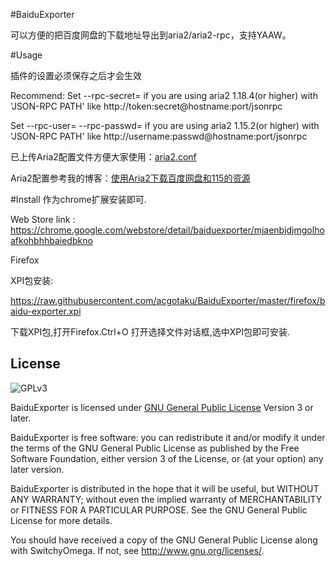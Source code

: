 #BaiduExporter

可以方便的把百度网盘的下载地址导出到aria2/aria2-rpc，支持YAAW。

#Usage

插件的设置必须保存之后才会生效

Recommend: Set --rpc-secret=<secret> if you are using aria2 1.18.4(or higher) with 'JSON-RPC PATH' like http://token:secret@hostname:port/jsonrpc

Set --rpc-user=<username> --rpc-passwd=<passwd> if you are using aria2 1.15.2(or higher) with 'JSON-RPC PATH' like http://username:passwd@hostname:port/jsonrpc

已上传Aria2配置文件方便大家使用：[aria2.conf](https://raw.githubusercontent.com/acgotaku/BaiduExporter/master/aria2.conf)

Aria2配置参考我的博客：[使用Aria2下载百度网盘和115的资源](https://blog.icehoney.me/posts/2015-1-31-Aria2-download)

#Install
作为chrome扩展安装即可.

Web Store link : https://chrome.google.com/webstore/detail/baiduexporter/mjaenbjdjmgolhoafkohbhhbaiedbkno

Firefox

XPI包安装:

https://raw.githubusercontent.com/acgotaku/BaiduExporter/master/firefox/baidu-exporter.xpi

下载XPI包,打开Firefox.Ctrl+O 打开选择文件对话框,选中XPI包即可安装.


License
-------
![GPLv3](https://www.gnu.org/graphics/gplv3-127x51.png)

BaiduExporter is licensed under [GNU General Public License](https://www.gnu.org/licenses/gpl.html) Version 3 or later.

BaiduExporter is free software: you can redistribute it and/or modify
it under the terms of the GNU General Public License as published by
the Free Software Foundation, either version 3 of the License, or
(at your option) any later version.

BaiduExporter is distributed in the hope that it will be useful,
but WITHOUT ANY WARRANTY; without even the implied warranty of
MERCHANTABILITY or FITNESS FOR A PARTICULAR PURPOSE.  See the
GNU General Public License for more details.

You should have received a copy of the GNU General Public License
along with SwitchyOmega.  If not, see <http://www.gnu.org/licenses/>.
